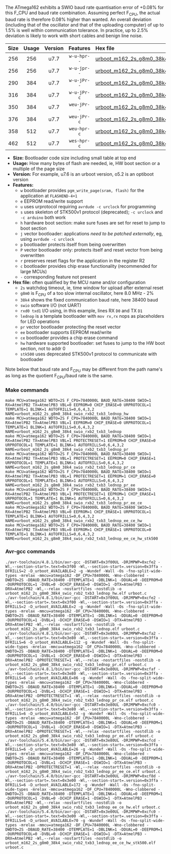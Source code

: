 The ATmega162 exhibits a SWIO baud rate quantisation error of +0.08% for this F_CPU and baud rate combination. Assuming perfect F<sub>CPU</sub>, the actual baud rate is therefore 0.08% higher than wanted. An overall deviation (including that of the oscillator and that of the uploading computer) of up to 1.5% is well within communication tolerance. In practice, up to 2.5% deviation is likely to work with short cables and benign line noise.

|Size|Usage|Version|Features|Hex file|
|:-:|:-:|:-:|:-:|:--|
|256|256|u7.7|`w-u-hpr--`|[urboot_m162_2s_g8m0_38k4_swio_rxb2_txb3_lednop_hw.hex](https://raw.githubusercontent.com/stefanrueger/urboot.hex/main/mcus/atmega162/watchdog_2_s/internal_oscillator-2%25/%2B8m000000_hz/%2B%2B38k4_baud/uart1_rxb2_txb3/lednop/urboot_m162_2s_g8m0_38k4_swio_rxb2_txb3_lednop_hw.hex)|
|256|256|u7.7|`w-u-jpr--`|[urboot_m162_2s_g8m0_38k4_swio_rxb2_txb3_lednop.hex](https://raw.githubusercontent.com/stefanrueger/urboot.hex/main/mcus/atmega162/watchdog_2_s/internal_oscillator-2%25/%2B8m000000_hz/%2B%2B38k4_baud/uart1_rxb2_txb3/lednop/urboot_m162_2s_g8m0_38k4_swio_rxb2_txb3_lednop.hex)|
|290|384|u7.7|`w-u-jPr--`|[urboot_m162_2s_g8m0_38k4_swio_rxb2_txb3_lednop_pr.hex](https://raw.githubusercontent.com/stefanrueger/urboot.hex/main/mcus/atmega162/watchdog_2_s/internal_oscillator-2%25/%2B8m000000_hz/%2B%2B38k4_baud/uart1_rxb2_txb3/lednop/urboot_m162_2s_g8m0_38k4_swio_rxb2_txb3_lednop_pr.hex)|
|316|384|u7.7|`w-u-jPr-c`|[urboot_m162_2s_g8m0_38k4_swio_rxb2_txb3_lednop_pr_ce.hex](https://raw.githubusercontent.com/stefanrueger/urboot.hex/main/mcus/atmega162/watchdog_2_s/internal_oscillator-2%25/%2B8m000000_hz/%2B%2B38k4_baud/uart1_rxb2_txb3/lednop/urboot_m162_2s_g8m0_38k4_swio_rxb2_txb3_lednop_pr_ce.hex)|
|350|384|u7.7|`weu-jPr--`|[urboot_m162_2s_g8m0_38k4_swio_rxb2_txb3_lednop_pr_ee.hex](https://raw.githubusercontent.com/stefanrueger/urboot.hex/main/mcus/atmega162/watchdog_2_s/internal_oscillator-2%25/%2B8m000000_hz/%2B%2B38k4_baud/uart1_rxb2_txb3/lednop/urboot_m162_2s_g8m0_38k4_swio_rxb2_txb3_lednop_pr_ee.hex)|
|376|384|u7.7|`weu-jPr-c`|[urboot_m162_2s_g8m0_38k4_swio_rxb2_txb3_lednop_pr_ee_ce.hex](https://raw.githubusercontent.com/stefanrueger/urboot.hex/main/mcus/atmega162/watchdog_2_s/internal_oscillator-2%25/%2B8m000000_hz/%2B%2B38k4_baud/uart1_rxb2_txb3/lednop/urboot_m162_2s_g8m0_38k4_swio_rxb2_txb3_lednop_pr_ee_ce.hex)|
|358|512|u7.7|`weu-hpr-c`|[urboot_m162_2s_g8m0_38k4_swio_rxb2_txb3_lednop_ee_ce_hw.hex](https://raw.githubusercontent.com/stefanrueger/urboot.hex/main/mcus/atmega162/watchdog_2_s/internal_oscillator-2%25/%2B8m000000_hz/%2B%2B38k4_baud/uart1_rxb2_txb3/lednop/urboot_m162_2s_g8m0_38k4_swio_rxb2_txb3_lednop_ee_ce_hw.hex)|
|462|512|u7.7|`wes-hpr-c`|[urboot_m162_2s_g8m0_38k4_swio_rxb2_txb3_lednop_ee_ce_hw_stk500.hex](https://raw.githubusercontent.com/stefanrueger/urboot.hex/main/mcus/atmega162/watchdog_2_s/internal_oscillator-2%25/%2B8m000000_hz/%2B%2B38k4_baud/uart1_rxb2_txb3/lednop/urboot_m162_2s_g8m0_38k4_swio_rxb2_txb3_lednop_ee_ce_hw_stk500.hex)|

- **Size:** Bootloader code size including small table at top end
- **Usage:** How many bytes of flash are needed, ie, HW boot section or a multiple of the page size
- **Version:** For example, u7.6 is an urboot version, o5.2 is an optiboot version
- **Features:**
  + `w` bootloader provides `pgm_write_page(sram, flash)` for the application at `FLASHEND-4+1`
  + `e` EEPROM read/write support
  + `u` uses urprotocol requiring `avrdude -c urclock` for programming
  + `s` uses skeleton of STK500v1 protocol (deprecated); `-c urclock` and `-c arduino` both work
  + `h` hardware boot section: make sure fuses are set for reset to jump to boot section
  + `j` vector bootloader: applications *need to be patched externally*, eg, using `avrdude -c urclock`
  + `p` bootloader protects itself from being overwritten
  + `P` vector bootloader only: protects itself and reset vector from being overwritten
  + `r` preserves reset flags for the application in the register R2
  + `c` bootloader provides chip erase functionality (recommended for large MCUs)
  + `-` corresponding feature not present
- **Hex file:** often qualified by the MCU name and/or configuration
  + `2s` watchdog timeout, ie, time window for upload after external reset
  + `g8m0` is F<sub>CPU</sub> of a too slow internal oscillator, here 8.0 MHz - 2%
  + `38k4` shows the fixed communication baud rate, here 38400 baud
  + `swio` software I/O (not UART)
  + `rxd0 txd1` I/O using, in this example, lines RX `D0` and TX `D1`
  + `lednop` is a template bootloader with `mov rx,rx` nops as placeholders for LED operations
  + `pr` vector bootloader protecting the reset vector
  + `ee` bootloader supports EEPROM read/write
  + `ce` bootloader provides a chip erase command
  + `hw` hardware supported bootloader: set fuses to jump to the HW boot section, not to addr 0
  + `stk500` uses deprecated STK500v1 protocol to communicate with bootloader


Note below that baud rate and F<sub>CPU</sub> may be different from the path name's as long as the quotient F<sub>CPU</sub>/baud rate is the same.

### Make commands
```
make MCU=atmega162 WDTO=2S F_CPU=7840000L BAUD_RATE=38400 SWIO=1 RX=AtmelPB2 TX=AtmelPB3 VBL=0 EEPROM=0 CHIP_ERASE=0 URPROTOCOL=1 TEMPLATE=1 BLINK=1 AUTOFRILLS=0,6,4,3,2 NAME=urboot_m162_2s_g8m0_38k4_swio_rxb2_txb3_lednop_hw
make MCU=atmega162 WDTO=2S F_CPU=7840000L BAUD_RATE=38400 SWIO=1 RX=AtmelPB2 TX=AtmelPB3 VBL=1 EEPROM=0 CHIP_ERASE=0 URPROTOCOL=1 TEMPLATE=1 BLINK=1 AUTOFRILLS=0,6,4,3,2 NAME=urboot_m162_2s_g8m0_38k4_swio_rxb2_txb3_lednop
make MCU=atmega162 WDTO=2S F_CPU=7840000L BAUD_RATE=38400 SWIO=1 RX=AtmelPB2 TX=AtmelPB3 VBL=1 PROTECTRESET=1 EEPROM=0 CHIP_ERASE=0 URPROTOCOL=1 TEMPLATE=1 BLINK=1 AUTOFRILLS=0,6,4,3,2 NAME=urboot_m162_2s_g8m0_38k4_swio_rxb2_txb3_lednop_pr
make MCU=atmega162 WDTO=2S F_CPU=7840000L BAUD_RATE=38400 SWIO=1 RX=AtmelPB2 TX=AtmelPB3 VBL=1 PROTECTRESET=1 EEPROM=0 CHIP_ERASE=1 URPROTOCOL=1 TEMPLATE=1 BLINK=1 AUTOFRILLS=0,6,4,3,2 NAME=urboot_m162_2s_g8m0_38k4_swio_rxb2_txb3_lednop_pr_ce
make MCU=atmega162 WDTO=2S F_CPU=7840000L BAUD_RATE=38400 SWIO=1 RX=AtmelPB2 TX=AtmelPB3 VBL=1 PROTECTRESET=1 EEPROM=1 CHIP_ERASE=0 URPROTOCOL=1 TEMPLATE=1 BLINK=1 AUTOFRILLS=0,6,4,3,2 NAME=urboot_m162_2s_g8m0_38k4_swio_rxb2_txb3_lednop_pr_ee
make MCU=atmega162 WDTO=2S F_CPU=7840000L BAUD_RATE=38400 SWIO=1 RX=AtmelPB2 TX=AtmelPB3 VBL=1 PROTECTRESET=1 EEPROM=1 CHIP_ERASE=1 URPROTOCOL=1 TEMPLATE=1 BLINK=1 AUTOFRILLS=0,6,4,3,2 NAME=urboot_m162_2s_g8m0_38k4_swio_rxb2_txb3_lednop_pr_ee_ce
make MCU=atmega162 WDTO=2S F_CPU=7840000L BAUD_RATE=38400 SWIO=1 RX=AtmelPB2 TX=AtmelPB3 VBL=0 EEPROM=1 CHIP_ERASE=1 URPROTOCOL=1 TEMPLATE=1 BLINK=1 AUTOFRILLS=0,6,4,3,2 NAME=urboot_m162_2s_g8m0_38k4_swio_rxb2_txb3_lednop_ee_ce_hw
make MCU=atmega162 WDTO=2S F_CPU=7840000L BAUD_RATE=38400 SWIO=1 RX=AtmelPB2 TX=AtmelPB3 VBL=0 EEPROM=1 CHIP_ERASE=1 URPROTOCOL=0 TEMPLATE=1 BLINK=1 AUTOFRILLS=0,6,4,3,2 NAME=urboot_m162_2s_g8m0_38k4_swio_rxb2_txb3_lednop_ee_ce_hw_stk500
```

### Avr-gcc commands
```
./avr-toolchain/4.8.1/bin/avr-gcc -DSTART=0x3f00UL -DRJMPWP=0xcfe2 -Wl,--section-start=.text=0x3f00 -Wl,--section-start=.version=0x3ffa -DFRILLS=2 -D_urboot_AVAILABLE=2 -g -Wundef -Wall -Os -fno-split-wide-types -mrelax -mmcu=atmega162 -DF_CPU=7840000L -Wno-clobbered -DWDTO=2S -DBAUD_RATE=38400 -DTEMPLATE=1 -DBLINK=1 -DDUAL=0 -DEEPROM=0 -DURPROTOCOL=1 -DVBL=0 -DCHIP_ERASE=0 -DSWIO=1 -DTX=AtmelPB3 -DRX=AtmelPB2 -Wl,--relax -nostartfiles -nostdlib -o urboot_m162_2s_g8m0_38k4_swio_rxb2_txb3_lednop_hw.elf urboot.c
./avr-toolchain/4.8.1/bin/avr-gcc -DSTART=0x3f00UL -DRJMPWP=0xcfe2 -Wl,--section-start=.text=0x3f00 -Wl,--section-start=.version=0x3ffa -DFRILLS=2 -D_urboot_AVAILABLE=2 -g -Wundef -Wall -Os -fno-split-wide-types -mrelax -mmcu=atmega162 -DF_CPU=7840000L -Wno-clobbered -DWDTO=2S -DBAUD_RATE=38400 -DTEMPLATE=1 -DBLINK=1 -DDUAL=0 -DEEPROM=0 -DURPROTOCOL=1 -DVBL=1 -DCHIP_ERASE=0 -DSWIO=1 -DTX=AtmelPB3 -DRX=AtmelPB2 -Wl,--relax -nostartfiles -nostdlib -o urboot_m162_2s_g8m0_38k4_swio_rxb2_txb3_lednop.elf urboot.c
./avr-toolchain/4.8.1/bin/avr-gcc -DSTART=0x3e80UL -DRJMPWP=0xcfa2 -Wl,--section-start=.text=0x3e80 -Wl,--section-start=.version=0x3ffa -DFRILLS=6 -D_urboot_AVAILABLE=112 -g -Wundef -Wall -Os -fno-split-wide-types -mrelax -mmcu=atmega162 -DF_CPU=7840000L -Wno-clobbered -DWDTO=2S -DBAUD_RATE=38400 -DTEMPLATE=1 -DBLINK=1 -DDUAL=0 -DEEPROM=0 -DURPROTOCOL=1 -DVBL=1 -DCHIP_ERASE=0 -DSWIO=1 -DTX=AtmelPB3 -DRX=AtmelPB2 -DPROTECTRESET=1 -Wl,--relax -nostartfiles -nostdlib -o urboot_m162_2s_g8m0_38k4_swio_rxb2_txb3_lednop_pr.elf urboot.c
./avr-toolchain/4.8.1/bin/avr-gcc -DSTART=0x3e80UL -DRJMPWP=0xcfaf -Wl,--section-start=.text=0x3e80 -Wl,--section-start=.version=0x3ffa -DFRILLS=6 -D_urboot_AVAILABLE=86 -g -Wundef -Wall -Os -fno-split-wide-types -mrelax -mmcu=atmega162 -DF_CPU=7840000L -Wno-clobbered -DWDTO=2S -DBAUD_RATE=38400 -DTEMPLATE=1 -DBLINK=1 -DDUAL=0 -DEEPROM=0 -DURPROTOCOL=1 -DVBL=1 -DCHIP_ERASE=1 -DSWIO=1 -DTX=AtmelPB3 -DRX=AtmelPB2 -DPROTECTRESET=1 -Wl,--relax -nostartfiles -nostdlib -o urboot_m162_2s_g8m0_38k4_swio_rxb2_txb3_lednop_pr_ce.elf urboot.c
./avr-toolchain/5.4.0/bin/avr-gcc -DSTART=0x3e80UL -DRJMPWP=0xcfc0 -Wl,--section-start=.text=0x3e80 -Wl,--section-start=.version=0x3ffa -DFRILLS=6 -D_urboot_AVAILABLE=52 -g -Wundef -Wall -Os -fno-split-wide-types -mrelax -mmcu=atmega162 -DF_CPU=7840000L -Wno-clobbered -DWDTO=2S -DBAUD_RATE=38400 -DTEMPLATE=1 -DBLINK=1 -DDUAL=0 -DEEPROM=1 -DURPROTOCOL=1 -DVBL=1 -DCHIP_ERASE=0 -DSWIO=1 -DTX=AtmelPB3 -DRX=AtmelPB2 -DPROTECTRESET=1 -Wl,--relax -nostartfiles -nostdlib -o urboot_m162_2s_g8m0_38k4_swio_rxb2_txb3_lednop_pr_ee.elf urboot.c
./avr-toolchain/5.4.0/bin/avr-gcc -DSTART=0x3e80UL -DRJMPWP=0xcfcd -Wl,--section-start=.text=0x3e80 -Wl,--section-start=.version=0x3ffa -DFRILLS=6 -D_urboot_AVAILABLE=26 -g -Wundef -Wall -Os -fno-split-wide-types -mrelax -mmcu=atmega162 -DF_CPU=7840000L -Wno-clobbered -DWDTO=2S -DBAUD_RATE=38400 -DTEMPLATE=1 -DBLINK=1 -DDUAL=0 -DEEPROM=1 -DURPROTOCOL=1 -DVBL=1 -DCHIP_ERASE=1 -DSWIO=1 -DTX=AtmelPB3 -DRX=AtmelPB2 -DPROTECTRESET=1 -Wl,--relax -nostartfiles -nostdlib -o urboot_m162_2s_g8m0_38k4_swio_rxb2_txb3_lednop_pr_ee_ce.elf urboot.c
./avr-toolchain/5.4.0/bin/avr-gcc -DSTART=0x3e00UL -DRJMPWP=0xcf8d -Wl,--section-start=.text=0x3e00 -Wl,--section-start=.version=0x3ffa -DFRILLS=6 -D_urboot_AVAILABLE=172 -g -Wundef -Wall -Os -fno-split-wide-types -mrelax -mmcu=atmega162 -DF_CPU=7840000L -Wno-clobbered -DWDTO=2S -DBAUD_RATE=38400 -DTEMPLATE=1 -DBLINK=1 -DDUAL=0 -DEEPROM=1 -DURPROTOCOL=1 -DVBL=0 -DCHIP_ERASE=1 -DSWIO=1 -DTX=AtmelPB3 -DRX=AtmelPB2 -Wl,--relax -nostartfiles -nostdlib -o urboot_m162_2s_g8m0_38k4_swio_rxb2_txb3_lednop_ee_ce_hw.elf urboot.c
./avr-toolchain/5.4.0/bin/avr-gcc -DSTART=0x3e00UL -DRJMPWP=0xcfc0 -Wl,--section-start=.text=0x3e00 -Wl,--section-start=.version=0x3ffa -DFRILLS=6 -D_urboot_AVAILABLE=70 -g -Wundef -Wall -Os -fno-split-wide-types -mrelax -mmcu=atmega162 -DF_CPU=7840000L -Wno-clobbered -DWDTO=2S -DBAUD_RATE=38400 -DTEMPLATE=1 -DBLINK=1 -DDUAL=0 -DEEPROM=1 -DURPROTOCOL=0 -DVBL=0 -DCHIP_ERASE=1 -DSWIO=1 -DTX=AtmelPB3 -DRX=AtmelPB2 -Wl,--relax -nostartfiles -nostdlib -o urboot_m162_2s_g8m0_38k4_swio_rxb2_txb3_lednop_ee_ce_hw_stk500.elf urboot.c
```

